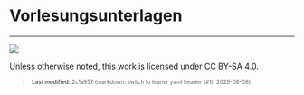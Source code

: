 # Vorlesungsunterlagen

------------------------------------------------------------------------

<div>

![](https://licensebuttons.net/l/by-sa/4.0/88x31.png)

</div>

Unless otherwise noted, this work is licensed under CC BY-SA 4.0.

<blockquote><p><sup><sub><strong>Last modified:</strong> 2c1a957 (markdown: switch to leaner yaml header (#1), 2025-08-08)<br></sub></sup></p></blockquote>
